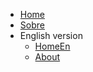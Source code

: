* [Home](./)
* [Sobre](./sobre.md)
* English version
   * [HomeEn](./en/home_en.md)
   * [About](./en/about.md)
